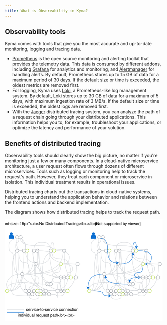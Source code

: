 ```yaml
---
title: What is Observability in Kyma?
---
```


## Observability tools

Kyma comes with tools that give you the most accurate and up-to-date monitoring, logging and tracing data.

- [Prometheus](https://prometheus.io/) is the open source monitoring and alerting toolkit that provides the telemetry data. This data is consumed by different addons, including [Grafana](https://grafana.com/) for analytics and monitoring, and [Alertmanager](https://prometheus.io/docs/alerting/alertmanager/) for handling alerts. By default, Prometheus stores up to 15 GB of data for a maximum period of 30 days. If the default size or time is exceeded, the oldest metrics are removed first.
- For logging, Kyma uses [Loki](https://github.com/grafana/loki), a Prometheus-like log management system. By default, Loki stores up to 30 GB of data for a maximum of 5 days, with maximum ingestion rate of 3 MB/s. If the default size or time is exceeded, the oldest logs are removed first.
- With the [Jaeger](https://github.com/jaegertracing) distributed tracing system, you can analyze the path of a request chain going through your distributed applications. This information helps you to, for example, troubleshoot your applications, or optimize the latency and performance of your solution.

## Benefits of distributed tracing

Observability tools should clearly show the big picture, no matter if you're monitoring just a few or many components. In a cloud-native microservice architecture, a user request often flows through dozens of different microservices. Tools such as logging or monitoring help to track the request's path. However, they treat each component or microservice in isolation. This individual treatment results in operational issues.

Distributed tracing charts out the transactions in cloud-native systems, helping you to understand the application behavior and relations between the frontend actions and backend implementation.

The diagram shows how distributed tracing helps to track the request path.

![Distributed tracing](./assets/distributed-tracing.svg)
